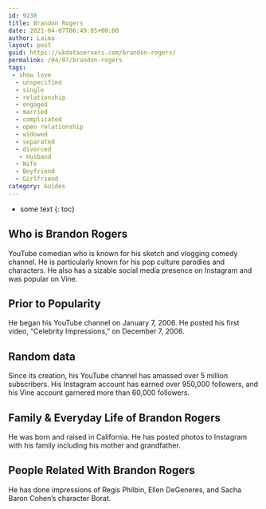 ```yaml
---
id: 9238
title: Brandon Rogers
date: 2021-04-07T06:49:05+00:00
author: Laima
layout: post
guid: https://ukdataservers.com/brandon-rogers/
permalink: /04/07/brandon-rogers
tags:
 - show love
  - unspecified
  - single
  - relationship
  - engaged
  - married
  - complicated
  - open relationship
  - widowed
  - separated
  - divorced
   - Husband
  - Wife
  - Boyfriend
  - Girlfriend
category: Guides
---
```


* some text
{: toc}


## Who is Brandon Rogers
                  
                  
                  
YouTube comedian who is known for his sketch and vlogging comedy channel. He is particularly known for his pop culture parodies and characters. He also has a sizable social media presence on Instagram and was popular on Vine.
                  
              
            
              
            
                
                
                
## Prior to Popularity
                  
                  
                  
He began his YouTube channel on January 7, 2006. He posted his first video, &#8220;Celebrity Impressions,&#8221; on December 7, 2006.
                  
              
            
              
            
                
                
                
## Random data
                  
                  
                  
Since its creation, his YouTube channel has amassed over 5 million subscribers. His Instagram account has earned over 950,000 followers, and his Vine account garnered more than 60,000 followers.
                  
              
            
              
            
                
                
                
## Family & Everyday Life of Brandon Rogers
                  
                  
                  
He was born and raised in California. He has posted photos to Instagram with his family including his mother and grandfather.
                  
              
            
              
            
                
                
                
## People Related With Brandon Rogers
                  
                  
                  
He has done impressions of Regis Philbin, Ellen DeGeneres, and Sacha Baron Cohen&#8217;s character Borat.
                  
              
            
              
            
                
              
            
              
              
            
            
              
            
          
          
          